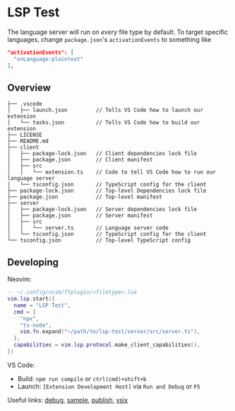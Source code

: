 # LSP Test

The language server will run on _every_ file type by default.
To target specific languages, change `package.json`'s `activationEvents` to something like

```json
"activationEvents": [
  "onLanguage:plaintext"
],
```

## Overview

```
├── .vscode
│   ├── launch.json         // Tells VS Code how to launch our extension
│   └── tasks.json          // Tells VS Code how to build our extension
├── LICENSE
├── README.md
├── client
│   ├── package-lock.json   // Client dependencies lock file
│   ├── package.json        // Client manifest
│   ├── src
│   │   └── extension.ts    // Code to tell VS Code how to run our language server
│   └── tsconfig.json       // TypeScript config for the client
├── package-lock.json       // Top-level Dependencies lock file
├── package.json            // Top-level manifest
├── server
│   ├── package-lock.json   // Server dependencies lock file
│   ├── package.json        // Server manifest
│   ├── src
│   │   └── server.ts       // Language server code
│   └── tsconfig.json       // TypeScript config for the client
└── tsconfig.json           // Top-level TypeScript config
```

## Developing

Neovim:

```lua
-- ~/.config/nvim/ftplugin/<filetype>.lua
vim.lsp.start({
  name = "LSP Test",
  cmd = {
    "npx",
    "ts-node",
    vim.fn.expand("~/path/to/lsp-test/server/src/server.ts"),
  },
  capabilities = vim.lsp.protocol.make_client_capabilities(),
})
```

VS Code:

- Build: `npm run compile` or `ctrl(cmd)+shift+b`
- Launch: `[Extension Development Host]` via `Run and Debug` or `F5`

Useful links: [debug], [sample], [publish], [vsix]

[debug]: https://code.visualstudio.com/api/language-extensions/language-server-extension-guide#debugging-both-client-and-server
[sample]: https://github.com/microsoft/vscode-extension-samples/tree/main/lsp-sample
[publish]: https://code.visualstudio.com/api/working-with-extensions/publishing-extension
[vsix]: https://code.visualstudio.com/api/working-with-extensions/publishing-extension#packaging-extensions

